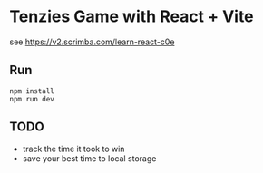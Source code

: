 # Tenzies Game with React + Vite

see https://v2.scrimba.com/learn-react-c0e

## Run

```
npm install
npm run dev
```

## TODO

- track the time it took to win
- save your best time to local storage
